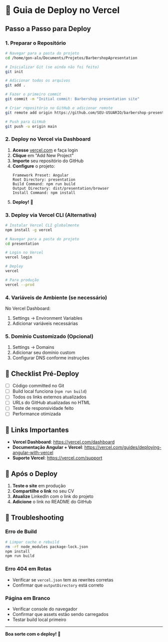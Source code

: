 # 🚀 Guia de Deploy no Vercel

## Passo a Passo para Deploy

### 1. Preparar o Repositório

```bash
# Navegar para a pasta do projeto
cd /home/gon-alo/Documents/Projetos/BarbershopApresentation

# Inicializar Git (se ainda não foi feito)
git init

# Adicionar todos os arquivos
git add .

# Fazer o primeiro commit
git commit -m "Initial commit: Barbershop presentation site"

# Criar repositório no GitHub e adicionar remote
git remote add origin https://github.com/SEU-USUARIO/barbershop-presentation.git

# Push para GitHub
git push -u origin main
```

### 2. Deploy no Vercel via Dashboard

1. **Acesse** [vercel.com](https://vercel.com) e faça login
2. **Clique** em "Add New Project"
3. **Importe** seu repositório do GitHub
4. **Configure** o projeto:
   ```
   Framework Preset: Angular
   Root Directory: presentation
   Build Command: npm run build
   Output Directory: dist/presentation/browser
   Install Command: npm install
   ```
5. **Deploy!** 🎉

### 3. Deploy via Vercel CLI (Alternativa)

```bash
# Instalar Vercel CLI globalmente
npm install -g vercel

# Navegar para a pasta do projeto
cd presentation

# Login no Vercel
vercel login

# Deploy
vercel

# Para produção
vercel --prod
```

### 4. Variáveis de Ambiente (se necessário)

No Vercel Dashboard:
1. Settings → Environment Variables
2. Adicionar variáveis necessárias

### 5. Domínio Customizado (Opcional)

1. Settings → Domains
2. Adicionar seu domínio custom
3. Configurar DNS conforme instruções

## 📝 Checklist Pré-Deploy

- [ ] Código committed no Git
- [ ] Build local funciona (`npm run build`)
- [ ] Todos os links externos atualizados
- [ ] URLs do GitHub atualizadas no HTML
- [ ] Teste de responsividade feito
- [ ] Performance otimizada

## 🔗 Links Importantes

- **Vercel Dashboard**: https://vercel.com/dashboard
- **Documentação Angular + Vercel**: https://vercel.com/guides/deploying-angular-with-vercel
- **Suporte Vercel**: https://vercel.com/support

## 🎯 Após o Deploy

1. **Teste o site** em produção
2. **Compartilhe o link** no seu CV
3. **Atualize** LinkedIn com o link do projeto
4. **Adicione** o link no README do GitHub

## 🐛 Troubleshooting

### Erro de Build

```bash
# Limpar cache e rebuild
rm -rf node_modules package-lock.json
npm install
npm run build
```

### Erro 404 em Rotas

- Verificar se `vercel.json` tem as rewrites corretas
- Confirmar que `outputDirectory` está correto

### Página em Branco

- Verificar console do navegador
- Confirmar que assets estão sendo carregados
- Testar build local primeiro

---

**Boa sorte com o deploy! 🚀**

